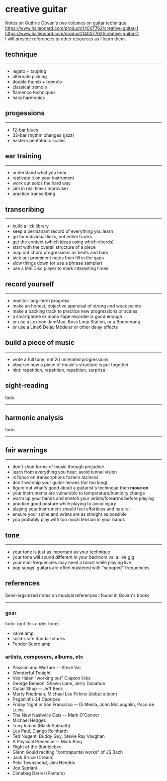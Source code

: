 # creative guitar

Notes on Guthrie Govan's two volumes on guitar technique.  
<https://www.halleonard.com/product/14007762/creative-guitar-1>  
<https://www.halleonard.com/product/14007763/creative-guitar-2>  
I will provide references to other resources as I learn them.

## technique

---

- legato + tapping
- alternate picking
- double thumb + tremolo
- classical tremolo
- flamenco techniques
- harp harmonics

## progessions

---

- 12-bar blues
- 32-bar rhythm changes (jazz)
- eastern pentatonic scales

## ear training

---

- understand what you hear
- replicate it on your instrument
- work out solos the hard way
- jam in real time (improvise)
- practice transcribing

## transcribing

---

- build a lick library
- keep a permanant record of everything you learn
- go for individual licks, not entire tracks
- get the context (which ideas using which chords)
- start with the overall structure of a piece
- map out chord progressions as beats and bars
- pick out prominent notes then fill in the gaps
- slow things down (or use a phrase sampler)
- use a MiniDisc player to mark interesting times

## record yourself

---

- monitor long-term progress
- make an honest, objective appraisal of strong and weak points
- make a backing track to practice new progressions or scales
- a smartphone or mono-tape recorder is good enough
- or use a Lexicon JamMan, Boss Loop Station, or a Boomerang
- or use a Line6 Delay Modeler or other delay effects

## build a piece of music

---

- write a full tune, not 20 unrelated progressions
- observe how a piece of music's structure is put together
- hint: repetition, repetition, repetition, surprise

## sight-reading

todo

---

## harmonic analysis

todo

---

## fair warnings

---

- don't shun forms of music through prejudice
- learn from everything you hear; avoid tunnel vision
- *reliance* on transcriptions fosters *laziness*
- don't worship your guitar heroes (for too long)
- figure out what's good about a guitarist's techinque then **move on**
- your instruments are vulnerable to temperature/humidity change
- warm up your hands and stretch your wrists/forearms before playing
- practice good posture while playing to avoid injury
- playing your instrument should feel effortless and natural
- ensure your spine and wrists are as straight as possible
- you probably play with too much tension in your hands

## tone

---

- your tone is just as important as your technique
- your tone will sound different in your bedroom vs. a live gig
- your mid-frequencies may need a boost while playing live
- pop songs' guitars are often mastered with "scooped" frequencies

## references

Semi-organized notes on musical references I found in Govan's books

---

### gear

todo: (put this under tone)

- valve amp
- solid-state Randall stacks
- Fender Supro amp

### artists, composers, albums, etc

- Passion and Warfare -- Steve Vai
- Wonderful Tonight
- Van Halen "working out" Clapton licks
- George Benson, Shawn Lane, Jerry Donahue
- Guitar Shop -- Jeff Beck
- Marty Friedman, Michael Lee Firkins (debut album)
- Paganini's 24 Caprices
- Friday Night in San Francisco -- Di Meola, John McLaughlin, Paco de Lucia
- The New Nashville Cats -- Mark O'Connor
- Michael Hedges
- Tony Iommi (Black Sabbath)
- Les Paul, Django Reinhardt
- Ted Nugent, Buddy Guy, Stevie Ray Vaughan
- A Physical Presence -- Mark King
- Flight of the Bumblebee
- Glenn Gould reciting "contrapuntal works" of JS Bach
- Jack Bruce (Cream)
- Pete Townshend, Jimi Hendrix
- Joe Satriani
- Dimebag Derrel (Pantera)
